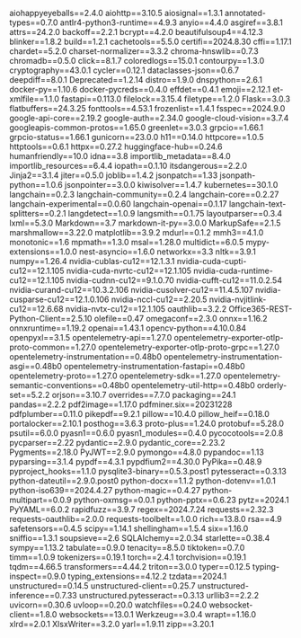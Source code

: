 aiohappyeyeballs==2.4.0
aiohttp==3.10.5
aiosignal==1.3.1
annotated-types==0.7.0
antlr4-python3-runtime==4.9.3
anyio==4.4.0
asgiref==3.8.1
attrs==24.2.0
backoff==2.2.1
bcrypt==4.2.0
beautifulsoup4==4.12.3
blinker==1.8.2
build==1.2.1
cachetools==5.5.0
certifi==2024.8.30
cffi==1.17.1
chardet==5.2.0
charset-normalizer==3.3.2
chroma-hnswlib==0.7.3
chromadb==0.5.0
click==8.1.7
coloredlogs==15.0.1
contourpy==1.3.0
cryptography==43.0.1
cycler==0.12.1
dataclasses-json==0.6.7
deepdiff==8.0.1
Deprecated==1.2.14
distro==1.9.0
dnspython==2.6.1
docker-py==1.10.6
docker-pycreds==0.4.0
effdet==0.4.1
emoji==2.12.1
et-xmlfile==1.1.0
fastapi==0.113.0
filelock==3.15.4
filetype==1.2.0
Flask==3.0.3
flatbuffers==24.3.25
fonttools==4.53.1
frozenlist==1.4.1
fsspec==2024.9.0
google-api-core==2.19.2
google-auth==2.34.0
google-cloud-vision==3.7.4
googleapis-common-protos==1.65.0
greenlet==3.0.3
grpcio==1.66.1
grpcio-status==1.66.1
gunicorn==23.0.0
h11==0.14.0
httpcore==1.0.5
httptools==0.6.1
httpx==0.27.2
huggingface-hub==0.24.6
humanfriendly==10.0
idna==3.8
importlib_metadata==8.4.0
importlib_resources==6.4.4
iopath==0.1.10
itsdangerous==2.2.0
Jinja2==3.1.4
jiter==0.5.0
joblib==1.4.2
jsonpatch==1.33
jsonpath-python==1.0.6
jsonpointer==3.0.0
kiwisolver==1.4.7
kubernetes==30.1.0
langchain==0.2.3
langchain-community==0.2.4
langchain-core==0.2.27
langchain-experimental==0.0.60
langchain-openai==0.1.17
langchain-text-splitters==0.2.1
langdetect==1.0.9
langsmith==0.1.75
layoutparser==0.3.4
lxml==5.3.0
Markdown==3.7
markdown-it-py==3.0.0
MarkupSafe==2.1.5
marshmallow==3.22.0
matplotlib==3.9.2
mdurl==0.1.2
mmh3==4.1.0
monotonic==1.6
mpmath==1.3.0
msal==1.28.0
multidict==6.0.5
mypy-extensions==1.0.0
nest-asyncio==1.6.0
networkx==3.3
nltk==3.9.1
numpy==1.26.4
nvidia-cublas-cu12==12.1.3.1
nvidia-cuda-cupti-cu12==12.1.105
nvidia-cuda-nvrtc-cu12==12.1.105
nvidia-cuda-runtime-cu12==12.1.105
nvidia-cudnn-cu12==9.1.0.70
nvidia-cufft-cu12==11.0.2.54
nvidia-curand-cu12==10.3.2.106
nvidia-cusolver-cu12==11.4.5.107
nvidia-cusparse-cu12==12.1.0.106
nvidia-nccl-cu12==2.20.5
nvidia-nvjitlink-cu12==12.6.68
nvidia-nvtx-cu12==12.1.105
oauthlib==3.2.2
Office365-REST-Python-Client==2.5.10
olefile==0.47
omegaconf==2.3.0
onnx==1.16.2
onnxruntime==1.19.2
openai==1.43.1
opencv-python==4.10.0.84
openpyxl==3.1.5
opentelemetry-api==1.27.0
opentelemetry-exporter-otlp-proto-common==1.27.0
opentelemetry-exporter-otlp-proto-grpc==1.27.0
opentelemetry-instrumentation==0.48b0
opentelemetry-instrumentation-asgi==0.48b0
opentelemetry-instrumentation-fastapi==0.48b0
opentelemetry-proto==1.27.0
opentelemetry-sdk==1.27.0
opentelemetry-semantic-conventions==0.48b0
opentelemetry-util-http==0.48b0
orderly-set==5.2.2
orjson==3.10.7
overrides==7.7.0
packaging==24.1
pandas==2.2.2
pdf2image==1.17.0
pdfminer.six==20231228
pdfplumber==0.11.0
pikepdf==9.2.1
pillow==10.4.0
pillow_heif==0.18.0
portalocker==2.10.1
posthog==3.6.3
proto-plus==1.24.0
protobuf==5.28.0
psutil==6.0.0
pyasn1==0.6.0
pyasn1_modules==0.4.0
pycocotools==2.0.8
pycparser==2.22
pydantic==2.9.0
pydantic_core==2.23.2
Pygments==2.18.0
PyJWT==2.9.0
pymongo==4.8.0
pypandoc==1.13
pyparsing==3.1.4
pypdf==4.3.1
pypdfium2==4.30.0
PyPika==0.48.9
pyproject_hooks==1.1.0
pysqlite3-binary==0.5.3.post1
pytesseract==0.3.13
python-dateutil==2.9.0.post0
python-docx==1.1.2
python-dotenv==1.0.1
python-iso639==2024.4.27
python-magic==0.4.27
python-multipart==0.0.9
python-oxmsg==0.0.1
python-pptx==0.6.23
pytz==2024.1
PyYAML==6.0.2
rapidfuzz==3.9.7
regex==2024.7.24
requests==2.32.3
requests-oauthlib==2.0.0
requests-toolbelt==1.0.0
rich==13.8.0
rsa==4.9
safetensors==0.4.5
scipy==1.14.1
shellingham==1.5.4
six==1.16.0
sniffio==1.3.1
soupsieve==2.6
SQLAlchemy==2.0.34
starlette==0.38.4
sympy==1.13.2
tabulate==0.9.0
tenacity==8.5.0
tiktoken==0.7.0
timm==1.0.9
tokenizers==0.19.1
torch==2.4.1
torchvision==0.19.1
tqdm==4.66.5
transformers==4.44.2
triton==3.0.0
typer==0.12.5
typing-inspect==0.9.0
typing_extensions==4.12.2
tzdata==2024.1
unstructured==0.14.5
unstructured-client==0.25.7
unstructured-inference==0.7.33
unstructured.pytesseract==0.3.13
urllib3==2.2.2
uvicorn==0.30.6
uvloop==0.20.0
watchfiles==0.24.0
websocket-client==1.8.0
websockets==13.0.1
Werkzeug==3.0.4
wrapt==1.16.0
xlrd==2.0.1
XlsxWriter==3.2.0
yarl==1.9.11
zipp==3.20.1
